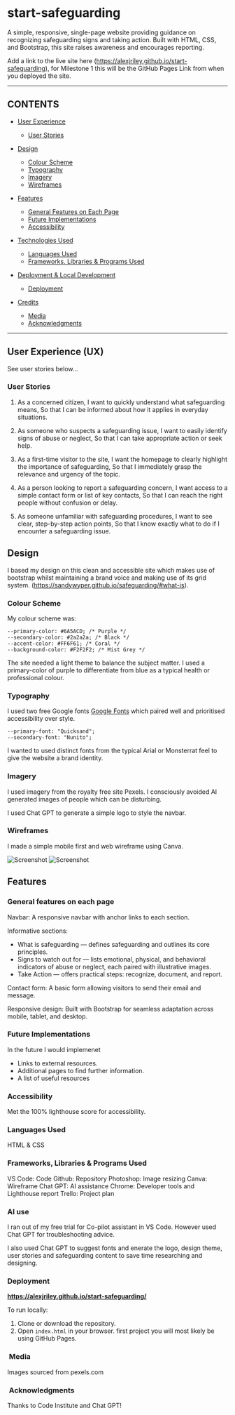 # start-safeguarding

A simple, responsive, single-page website providing guidance on recognizing safeguarding signs and taking action. Built with HTML, CSS, and Bootstrap, this site raises awareness and encourages reporting.

Add a link to the live site here (https://alexjriley.github.io/start-safeguarding), for Milestone 1 this will be the GitHub Pages Link from when you deployed the site.

---

## CONTENTS

* [User Experience](#user-experience-ux)
  * [User Stories](#user-stories)

* [Design](#design)
  * [Colour Scheme](#colour-scheme)
  * [Typography](#typography)
  * [Imagery](#imagery)
  * [Wireframes](#wireframes)

* [Features](#features)
  * [General Features on Each Page](#general-features-on-each-page)
  * [Future Implementations](#future-implementations)
  * [Accessibility](#accessibility)

* [Technologies Used](#technologies-used)
  * [Languages Used](#languages-used)
  * [Frameworks, Libraries & Programs Used](#frameworks-libraries--programs-used)

* [Deployment & Local Development](#deployment--local-development)
  * [Deployment](#deployment)

* [Credits](#credits)
  * [Media](#media)
  * [Acknowledgments](#acknowledgments)

---

## User Experience (UX)

See user stories below...

### User Stories

1. As a concerned citizen, I want to quickly understand what safeguarding means, So that I can be informed about how it applies in everyday situations.

2. As someone who suspects a safeguarding issue, I want to easily identify signs of abuse or neglect, So that I can take appropriate action or seek help.

3. As a first-time visitor to the site, I want the homepage to clearly highlight the importance of safeguarding, So that I immediately grasp the relevance and urgency of the topic.

4. As a person looking to report a safeguarding concern, I want access to a simple contact form or list of key contacts, So that I can reach the right people without confusion or delay.

5. As someone unfamiliar with safeguarding procedures, I want to see clear, step-by-step action points, So that I know exactly what to do if I encounter a safeguarding issue.

## Design

I based my design on this clean and accessible site which makes use of bootstrap whilst maintaining a brand voice and making use of its grid system. (https://sandywyper.github.io/safeguarding/#what-is).

### Colour Scheme

My colour scheme was: 

    --primary-color: #6A5ACD; /* Purple */
    --secondary-color: #2a2a2a; /* Black */
    --accent-color: #FF6F61; /* Coral */
    --background-color: #F2F2F2; /* Mist Grey */

The site needed a light theme to balance the subject matter. I used a primary-color of purple to differentiate from blue as a typical health or professional colour.

### Typography

I used two free Google fonts [Google Fonts](https://fonts.google.com/) which paired well and prioritised accessibility over style.

    --primary-font: "Quicksand";
    --secondary-font: "Nunito";

I wanted to used distinct fonts from the typical Arial or Monsterrat feel to give the website a brand identity.

### Imagery

I used imagery from the royalty free site Pexels. I consciously avoided AI generated images of people which can be disturbing.

I used Chat GPT to generate a simple logo to style the navbar.

### Wireframes

I made a simple mobile first and web wireframe using Canva. 

![Screenshot](assets/images/readme-images/1.jpg)
![Screenshot](assets/images/readme-images/2.jpg)

## Features

### General features on each page

Navbar: A responsive navbar with anchor links to each section.

Informative sections:
  - What is safeguarding — defines safeguarding and outlines its core principles.  
  - Signs to watch out for — lists emotional, physical, and behavioral indicators of abuse or neglect, each paired with illustrative images.  
  - Take Action — offers practical steps: recognize, document, and report.

Contact form: A basic form allowing visitors to send their email and message.

Responsive design: Built with Bootstrap for seamless adaptation across mobile, tablet, and desktop.

### Future Implementations

In the future I would implemenet
- Links to external resources.
- Additional pages to find further information.
- A list of useful resources

### Accessibility

Met the 100% lighthouse score for accessibility.

### Languages Used

HTML & CSS

### Frameworks, Libraries & Programs Used

VS Code: Code
Github: Repository
Photoshop: Image resizing
Canva: Wireframe
Chat GPT: AI assistance
Chrome: Developer tools and Lighthouse report
Trello: Project plan

### AI use

I ran out of my free trial for Co-pilot assistant in VS Code. However used Chat GPT for troubleshooting advice.

I also used Chat GPT to suggest fonts and enerate the logo, design theme, user stories and safeguarding content to save time researching and designing.

### Deployment

**https://alexjriley.github.io/start-safeguarding/**

To run locally:
1. Clone or download the repository.
2. Open `index.html` in your browser. first project you will most likely be using GitHub Pages.

###  Media

Images sourced from pexels.com
  
###  Acknowledgments

Thanks to Code Institute and Chat GPT!

